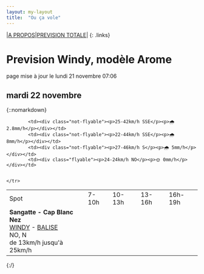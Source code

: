 ```yaml
---
layout: my-layout
title:  "Ou ça vole"
---
```


|[A PROPOS](about)|[PREVISION TOTALE](all)|
{: .links}

# Prevision Windy, modèle Arome
page mise à jour le lundi 21 novembre 07:06



## mardi 22 novembre

{::nomarkdown}
<table>
  <tbody>
    <tr>
      <td>Spot</td>
      <td>7-10h</td>
      <td>10-13h</td>
      <td>13-16h</td>
      <td>16h-19h</td>
    </tr>
<tr>
        <td><strong>Sangatte - Cap Blanc Nez</strong>  <br><a href="https://windy.com/50.945/1.742?50.548,1.741,8,m:e33agd3">WINDY</a> - <span class=""><a href="https://balisemeteo.com/balise_histo.php?idBalise=159">BALISE</a> </span><br> <span class="vent-favorable">NO, N</span><br><span class="force-vent">de 13km/h jusqu'à 25km/h</span> </td>
        
            <td><div class="not-flyable"><p>25-42km/h SSE</p><p>🌧 2.8mm/h</p></div></td>
            <td><div class="not-flyable"><p>22-44km/h SSE</p><p>🌧 8mm/h</p></div></td>
            <td><div class="not-flyable"><p>27-46km/h S</p><p>🌧 5mm/h</p></div></td>
            <td><div class="flyable"><p>24-24km/h NO</p><p>🌞 0mm/h</p></div></td>
            
        
    </tr>

</tbody>
</table>
{:/}
